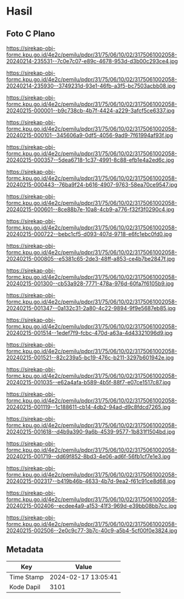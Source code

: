 # Hasil

## Foto C Plano

https://sirekap-obj-formc.kpu.go.id/4e2c/pemilu/pdpr/31/75/06/10/02/3175061002058-20240214-235531--7c0e7c07-e89c-4678-953d-d3b00c293ce4.jpg

https://sirekap-obj-formc.kpu.go.id/4e2c/pemilu/pdpr/31/75/06/10/02/3175061002058-20240214-235930--3749231d-93e1-46fb-a3f5-bc7503acbb08.jpg

https://sirekap-obj-formc.kpu.go.id/4e2c/pemilu/pdpr/31/75/06/10/02/3175061002058-20240215-000001--b9c738cb-4b7f-4424-a229-3afcf5ce6337.jpg

https://sirekap-obj-formc.kpu.go.id/4e2c/pemilu/pdpr/31/75/06/10/02/3175061002058-20240215-000101--345606a9-0df5-4056-9ad9-7f61994af93f.jpg

https://sirekap-obj-formc.kpu.go.id/4e2c/pemilu/pdpr/31/75/06/10/02/3175061002058-20240215-000357--5dea6718-1c37-4991-8c88-efb1e4a2ed6c.jpg

https://sirekap-obj-formc.kpu.go.id/4e2c/pemilu/pdpr/31/75/06/10/02/3175061002058-20240215-000443--76ba9f24-b616-4907-9763-58ea70ce9547.jpg

https://sirekap-obj-formc.kpu.go.id/4e2c/pemilu/pdpr/31/75/06/10/02/3175061002058-20240215-000601--8ce88b7e-10a8-4cb9-a776-f32f3f0290c4.jpg

https://sirekap-obj-formc.kpu.go.id/4e2c/pemilu/pdpr/31/75/06/10/02/3175061002058-20240215-000722--bebc1cf5-d093-407d-9718-e6fc1ebc0fd0.jpg

https://sirekap-obj-formc.kpu.go.id/4e2c/pemilu/pdpr/31/75/06/10/02/3175061002058-20240215-000805--e5381c65-2de3-48ff-a853-ce4b7be2847f.jpg

https://sirekap-obj-formc.kpu.go.id/4e2c/pemilu/pdpr/31/75/06/10/02/3175061002058-20240215-001300--cb53a928-7771-478a-976d-60fa7f6105b9.jpg

https://sirekap-obj-formc.kpu.go.id/4e2c/pemilu/pdpr/31/75/06/10/02/3175061002058-20240215-001347--0a132c31-2a80-4c22-9894-9f9e5687eb85.jpg

https://sirekap-obj-formc.kpu.go.id/4e2c/pemilu/pdpr/31/75/06/10/02/3175061002058-20240215-001514--1edef7f9-fcbc-470d-a63a-4d43321096d9.jpg

https://sirekap-obj-formc.kpu.go.id/4e2c/pemilu/pdpr/31/75/06/10/02/3175061002058-20240215-001521--82c239a5-bc19-476c-b211-3297b601942e.jpg

https://sirekap-obj-formc.kpu.go.id/4e2c/pemilu/pdpr/31/75/06/10/02/3175061002058-20240215-001035--e62a4afa-b589-4b5f-88f7-e07ce1517c87.jpg

https://sirekap-obj-formc.kpu.go.id/4e2c/pemilu/pdpr/31/75/06/10/02/3175061002058-20240215-001119--1c188611-cb14-4db2-94ad-d9c8fdcd7265.jpg

https://sirekap-obj-formc.kpu.go.id/4e2c/pemilu/pdpr/31/75/06/10/02/3175061002058-20240215-001618--d4b9a390-9a6b-4539-9577-1b831f1504bd.jpg

https://sirekap-obj-formc.kpu.go.id/4e2c/pemilu/pdpr/31/75/06/10/02/3175061002058-20240215-001719--dd69f852-8bd3-4e06-ad6f-56fb1cf7e1e3.jpg

https://sirekap-obj-formc.kpu.go.id/4e2c/pemilu/pdpr/31/75/06/10/02/3175061002058-20240215-002317--b419b46b-4633-4b7d-9ea2-f61c91ce8d68.jpg

https://sirekap-obj-formc.kpu.go.id/4e2c/pemilu/pdpr/31/75/06/10/02/3175061002058-20240215-002406--ecdee4a9-a153-41f3-969d-e39bb08bb7cc.jpg

https://sirekap-obj-formc.kpu.go.id/4e2c/pemilu/pdpr/31/75/06/10/02/3175061002058-20240215-002506--2e0c9c77-3b7c-40c9-a5b4-5cf00f0e3824.jpg


## Metadata

| Key        | Value               |
| ---------- | ------------------- |
| Time Stamp | 2024-02-17 13:05:41 |
| Kode Dapil | 3101                |



